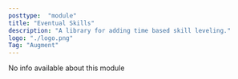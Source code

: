 ```yaml
---
posttype:  "module"  
title: "Eventual Skills"
description: "A library for adding time based skill leveling."
logo: "./logo.png"
Tag: "Augment"
---
```

No info available about this module
